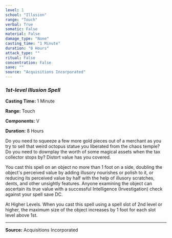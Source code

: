 ```yaml
---
level: 1
school: "Illusion"
range: "Touch"
verbal: True
somatic: False
material: False
damage_type: "None"
casting_time: "1 Minute"
duration: "8 Hours"
attack_type: ""
ritual: False
concentration: False
save: ""
source: "Acquisitions Incorporated"
---
```


### *1st-level Illusion Spell*

**Casting Time:** 1 Minute

**Range:** Touch

**Components:** V

**Duration:** 8 Hours

Do you need to squeeze a few more gold pieces out of a merchant as you try to sell that weird octopus statue you liberated from the chaos temple? Do you need to downplay the worth of some magical assets when the tax collector stops by? Distort value has you covered.
 
 You cast this spell on an object no more than 1 foot on a side, doubling the object's perceived value by adding illusory nourishes or polish to it, or reducing its perceived value by half with the help of illusory scratches, dents, and other unsightly features. Anyone examining the object can ascertain its true value with a successful Intelligence (Investigation) check against your spell save DC.
 
 At Higher Levels. When you cast this spell using a spell slot of 2nd level or higher, the maximum size of the object increases by 1 foot for each slot level above 1st.

---
**Source:** Acquisitions Incorporated
